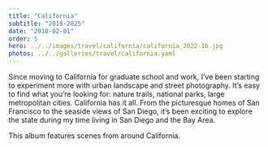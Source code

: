 ```yaml
---
title: "California"
subtitle: "2018-2025"
date: "2018-02-01"
order: 5
hero: ../../images/travel/california/california_2022-16.jpg
photos: ../../galleries/travel/california.yaml
---
```


Since moving to California for graduate school and work, I’ve been starting to experiment more with urban landscape and street photography. It’s easy to find what you’re looking for: nature trails, national parks, large metropolitan cities. California has it all. From the picturesque homes of San Francisco to the seaside views of San Diego, it’s been exciting to explore the state during my time living in San Diego and the Bay Area. 

This album features scenes from around California.